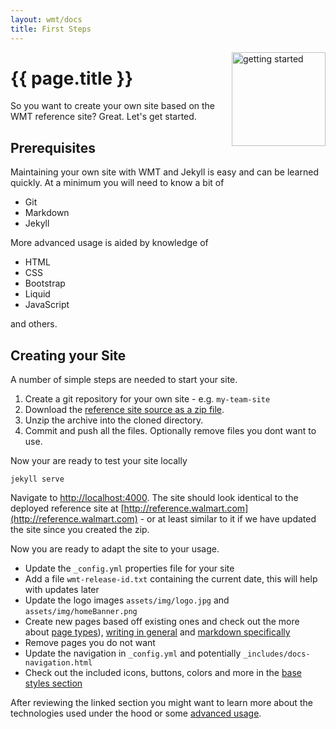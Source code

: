 ```yaml
---
layout: wmt/docs
title: First Steps
---
```


<img src="/assets/wmt/img/icons/internal/icon-gettingStarted.png" width="150" height="150" alt="getting started" align="right"/>

# {{ page.title }}
  
So you want to create your own site based on the WMT reference site?
Great. Let's get started.

## Prerequisites

Maintaining your own site with WMT and Jekyll is easy and can be learned
quickly. At a minimum you will need to know a bit of

* Git
* Markdown
* Jekyll

More advanced usage is aided by knowledge of

* HTML
* CSS
* Bootstrap
* Liquid
* JavaScript

and others.

## Creating your Site

A number of simple steps are needed to start your site.

1. Create a git repository for your own site - e.g. `my-team-site`
2. Download the
   [reference site source as a zip file](https://gecgithub01.walmart.com/devtools/reference-site/archive/master.zip).
3. Unzip the archive into the cloned directory.
4. Commit and push all the files. Optionally remove files you dont want to use.


Now your are ready to test your site locally

```
jekyll serve
```

Navigate to [http://localhost:4000](http://localhost:4000). The site should look
identical to the deployed reference site at
[http://reference.walmart.com](http://reference.walmart.com) - or at least
similar to it if we have updated the site since you created the zip.

Now you are ready to adapt the site to your usage.

- Update the `_config.yml` properties file for your site
- Add a file `wmt-release-id.txt` containing the current date, this will help
  with updates later
- Update the logo images `assets/img/logo.jpg` and `assets/img/homeBanner.png`
- Create new pages based off existing ones and check out the more about
[page types](./page-layouts.html)),
[writing in general](./writing-guidelines.html) and
[markdown specifically](./markdown-guidelines.html)
- Remove pages you do not want
- Update the navigation in `_config.yml` and potentially
  `_includes/docs-navigation.html`
- Check out the included icons, buttons, colors and more in the
  [base styles section](./base-styles/index.html)

After reviewing the linked section you might want to learn more about the
technologies used under the hood or some
[advanced usage](../advanced/index.html).
